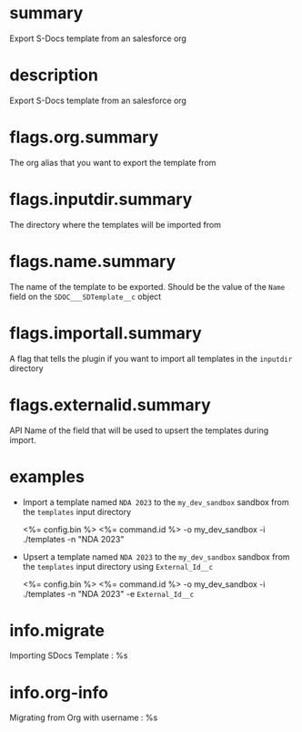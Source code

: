 # summary

Export S-Docs template from an salesforce org

# description

Export S-Docs template from an salesforce org

# flags.org.summary

The org alias that you want to export the template from

# flags.inputdir.summary

The directory where the templates will be imported from

# flags.name.summary

The name of the template to be exported. Should be the value of the `Name` field on the `SDOC___SDTemplate__c` object

# flags.importall.summary

A flag that tells the plugin if you want to import all templates in the `inputdir` directory

# flags.externalid.summary

API Name of the field that will be used to upsert the templates during import.

# examples

- Import a template named `NDA 2023` to the `my_dev_sandbox` sandbox from the `templates` input directory

  <%= config.bin %> <%= command.id %> -o my_dev_sandbox -i ./templates -n "NDA 2023"

- Upsert a template named `NDA 2023` to the `my_dev_sandbox` sandbox from the `templates` input directory using `External_Id__c`

  <%= config.bin %> <%= command.id %> -o my_dev_sandbox -i ./templates -n "NDA 2023" -e `External_Id__c`

# info.migrate

Importing SDocs Template : %s

# info.org-info

Migrating from Org with username : %s
